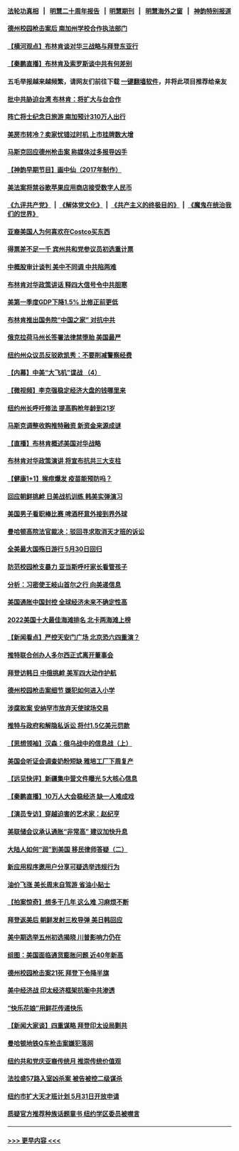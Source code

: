 #### [法轮功真相](https://github.com/gfw-breaker/truth/blob/master/README.md?t=0) &nbsp;&nbsp;|&nbsp;&nbsp; [明慧二十周年报告](https://github.com/gfw-breaker/mh-reports/blob/master/README.md?t=0) &nbsp;&nbsp;|&nbsp;&nbsp;[明慧期刊](https://github.com/gfw-breaker/mh-qikan) &nbsp;&nbsp;|&nbsp;&nbsp; [明慧海外之窗](https://github.com/gfw-breaker/mh-news/blob/master/README.md?t=0) &nbsp;&nbsp;|&nbsp;&nbsp; [神韵特别报道](https://github.com/gfw-breaker/mh-news/blob/master/shenyun.md?t=0)
#### [德州校园枪击案后 南加州学校合作执法部门](../pages/nsc412/n13746258.md?t=05271001) 
#### [【横河观点】布林肯谈对华三战略与拜登东亚行](../pages/nsc412/n13746248.md?t=05271001) 
#### [【秦鹏直播】布林肯及索罗斯谈中共有何差别](../pages/nsc412/n13746199.md?t=05271001) 
#### 五毛举报越来越频繁，请网友们前往下载 [一键翻墙软件](https://github.com/gfw-breaker/ssr-accounts)，并将此项目推荐给亲友
#### [批中共胁迫台湾 布林肯：将扩大与台合作](../pages/nsc412/n13746184.md?t=05271001) 
#### [阵亡将士纪念日旅游 南加预计310万人出行](../pages/nsc412/n13746186.md?t=05271001) 
#### [美房市转冷？卖家忧错过时机 上市挂牌数大增](../pages/nsc412/n13746220.md?t=05271001) 
#### [马斯克回应德州枪击案 称媒体过多报导凶手](../pages/nsc412/n13746165.md?t=05271001) 
#### [【神韵早期节目】画中仙（2017年制作）](../pages/nsc412/n13746216.md?t=05271001) 
#### [美法案将禁谷歌苹果应用商店接受数字人民币](../pages/nsc412/n13746154.md?t=05271001) 
#### [《九评共产党》](https://github.com/begood0513/9ping.md/blob/master/README.md) &nbsp;|&nbsp; [《解体党文化》](../../../../jtdwh.md/blob/master/README.md)  &nbsp;|&nbsp; [《共产主义的终极目的》](../../../../gczydzjmd.md/blob/master/README.md) &nbsp;|&nbsp; [《魔鬼在统治我们的世界》](../../../../mgztzwmdsj.md/blob/master/README.md) 
#### [亚裔美国人为何喜欢在Costco买东西](../pages/nsc412/n13746112.md?t=05271001) 
#### [得票差不足一千 宾州共和党参议员初选重计票](../pages/nsc412/n13746118.md?t=05271001) 
#### [中概股审计谈判 美中不同调 中共陷两难](../pages/nsc412/n13746049.md?t=05271001) 
#### [布林肯对华政策讲话 释四大信号令中共胆寒](../pages/nsc412/n13746116.md?t=05271001) 
#### [美第一季度GDP下降1.5% 比修正前更低](../pages/nsc412/n13746041.md?t=05271001) 
#### [布林肯推出国务院“中国之家” 对抗中共](../pages/nsc412/n13746025.md?t=05271001) 
#### [俄克拉荷马州长签署法律禁堕胎 美国最严](../pages/nsc412/n13746035.md?t=05271001) 
#### [纽约州众议员反驳欧凯秀：不要削减警察经费](../pages/nsc412/n13745538.md?t=05271001) 
#### [【内幕】中美“大飞机”谍战 （4）](../pages/nsc412/n13745555.md?t=05271001) 
#### [【微视频】李克强稳定经济大盘的钱哪里来](../pages/nsc412/n13745943.md?t=05271001) 
#### [纽约州长呼吁修法 提高购枪年龄到21岁](../pages/nsc412/n13745549.md?t=05271001) 
#### [马斯克调整收购推特融资 新资金来源成谜](../pages/nsc412/n13745851.md?t=05271001) 
#### [【直播】布林肯概述美国对华战略](../pages/nsc412/n13745109.md?t=05271001) 
#### [布林肯对华政策演讲 将宣布抗共三大支柱](../pages/nsc412/n13745974.md?t=05271001) 
#### [【健康1+1】猴痘爆发 疫苗能预防吗？](../pages/nsc412/n13745895.md?t=05271001) 
#### [回应朝鲜挑衅 日美战机训练 韩美实弹演习](../pages/nsc412/n13745731.md?t=05271001) 
#### [美国男子看职棒比赛 啤酒杯意外接到界外球](../pages/nsc412/n13745435.md?t=05271001) 
#### [曼哈顿高院法官裁决：驳回寻求取消天才班的诉讼](../pages/nsc412/n13745533.md?t=05271001) 
#### [全美最大国殇日游行 5月30日回归](../pages/nsc412/n13745527.md?t=05271001) 
#### [防范校园枪支暴力 亚当斯呼吁家长看管孩子](../pages/nsc412/n13745542.md?t=05271001) 
#### [分析：习密使王岐山首尔之行 向美递信息](../pages/nsc412/n13745482.md?t=05271001) 
#### [美国通胀中国封控 全球经济未来不确定性高](../pages/nsc412/n13745529.md?t=05271001) 
#### [2022美国十大最佳海滩排名 北卡两海滩上榜](../pages/nsc412/n13745329.md?t=05271001) 
#### [【新闻看点】严控天安门广场 北京恐六四重演？](../pages/nsc412/n13745195.md?t=05271001) 
#### [推特联合创办人多尔西正式离开董事会](../pages/nsc412/n13745396.md?t=05271001) 
#### [拜登访韩日 中俄挑衅 美军四大动作护航](../pages/nsc412/n13745423.md?t=05271001) 
#### [德州校园枪击案细节 嫌犯如何进入小学](../pages/nsc412/n13745279.md?t=05271001) 
#### [涉腐败案 安纳罕市放弃天使球场交易](../pages/nsc412/n13745380.md?t=05271001) 
#### [推特与政府和解隐私诉讼 将付1.5亿美元罚款](../pages/nsc412/n13745290.md?t=05271001) 
#### [【思想领袖】汉森：俄乌战中的信息战（上）](../pages/nsc412/n13709254.md?t=05271001) 
#### [美国会听证会调查奶粉短缺 雅培工厂下周复产](../pages/nsc412/n13745217.md?t=05271001) 
#### [【远见快评】新疆集中营文件曝光 5大核心信息](../pages/nsc412/n13745312.md?t=05271001) 
#### [【秦鹏直播】10万人大会稳经济 缺一人难成戏](../pages/nsc412/n13745294.md?t=05271001) 
#### [【演员专访】穿越迫害的艺术家：赵纪亨](../pages/nsc412/n13745283.md?t=05271001) 
#### [美联储会议承认通胀“非常高” 建议加快升息](../pages/nsc412/n13745303.md?t=05271001) 
#### [大陆人如何“润”到美国 移民律师答疑（二）](../pages/nsc412/n13745309.md?t=05271001) 
#### [新应用程序邀用户分享可疑选举违规行为](../pages/nsc412/n13745296.md?t=05271001) 
#### [油价飞涨 美长周末自驾游 省油小贴士](../pages/nsc412/n13745230.md?t=05271001) 
#### [【拍案惊奇】想多干几年 这么难 习麻烦不断](../pages/nsc412/n13745170.md?t=05271001) 
#### [拜登返美后 朝鲜发射三枚导弹 美日韩回应](../pages/nsc412/n13745019.md?t=05271001) 
#### [美中期选举五州初选揭晓 川普影响力仍在](../pages/nsc412/n13745003.md?t=05271001) 
#### [组图：美国面临通货膨胀问题 近40年新高](../pages/nsc412/n13744933.md?t=05271001) 
#### [德州校园枪击案21死 拜登下令降半旗](../pages/nsc412/n13745096.md?t=05271001) 
#### [美中经济战 印太经济框架抗衡中共渗透](../pages/nsc412/n13744604.md?t=05271001) 
#### [“快乐花娘”用鲜花传递快乐](../pages/nsc412/n13745097.md?t=05271001) 
#### [【新闻大家谈】四重谋略 拜登印太设局剿共](../pages/nsc412/n13744616.md?t=05271001) 
#### [曼哈顿地铁Q车枪击案嫌犯落网](../pages/nsc412/n13744680.md?t=05271001) 
#### [纽约共和党庆亚裔传统月 推崇传统价值观](../pages/nsc412/n13744706.md?t=05271001) 
#### [法拉盛57路入室凶杀案  被告被控二级谋杀](../pages/nsc412/n13744678.md?t=05271001) 
#### [纽约市扩大天才班计划 5月31日开放申请](../pages/nsc412/n13744676.md?t=05271001) 
#### [质疑官方推荐种族话题童书 纽约学区委员被噤言](../pages/nsc412/n13744688.md?t=05271001) 

----
#### [ >>> 更早内容 <<< ](../indexes/nsc412-earlier.md)
